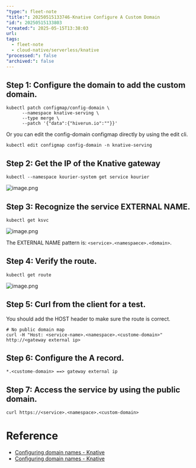 ```yaml
---
"type:": fleet-note
"title:": 20250515133746-Knative Configure A Custom Domain
"id:": 20250515133803
"created:": 2025-05-15T13:38:03
url: 
tags:
  - fleet-note
  - cloud-native/serverless/knative
"processed:": false
"archived:": false
---
```


## Step 1: Configure the domain to add the custom domain.

```shell
kubectl patch configmap/config-domain \
      --namespace knative-serving \
      --type merge \
      --patch '{"data":{"hiverun.io":""}}'
```

Or you can edit the config-domain configmap directly by using the edit cli.

```shell
kubectl edit configmap config-domain -n knative-serving
```

## Step 2: Get the IP of the Knative gateway

```shell
kubectl --namespace kourier-system get service kourier
```

![image.png](https://images.hnzhrh.com/note/20250515135607523.png)

## Step 3: Recognize the service EXTERNAL NAME.

```shell
kubectl get ksvc  
```

![image.png](https://images.hnzhrh.com/note/20250515135854884.png)

The EXTERNAL NAME pattern is:  `<service>.<namespaece>.<domain>`.

## Step 4: Verify the route.

```shell
kubectl get route
```

![image.png](https://images.hnzhrh.com/note/20250515140353334.png)

## Step 5: Curl from the client for a test.

You should add the HOST header to make sure the route is correct.

```shell
# No public domain map
curl -H "Host: <service-name>.<namespace>.<custome-domain>" http://<gateway external ip>
```

## Step 6: Configure the A record.

```shell
*.<custome-domain> ==> gateway external ip
```

## Step 7: Access the service by using the public domain.

```shell
curl https://<service>.<namespace>.<custom-domain>
```

# Reference
* [Configuring domain names - Knative](https://knative.dev/docs/serving/using-a-custom-domain/)
* [Configuring domain names - Knative](https://knative.dev/docs/serving/using-a-custom-domain/)